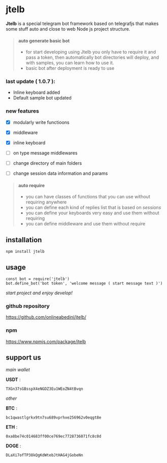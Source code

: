 # jtelb

**Jtelb**  is a special telegram bot framework based on telegrafjs that makes some stuff auto and close to web Node js project structure.

> #### auto generate basic bot
> - for start developing using Jtelb you only have to require it and pass a token, then automatically bot directories will deploy, and with samples, you can learn how to use it.
> - basic bot after deployment is ready to use


### last update ( 1.0.7 ): 
 - Inline keyboard added
 - Default sample bot updated

### new features
- [x] modularly write functioons
- [x] middleware
- [x] inline keyboard
- [ ] on type message middlewares
- [ ] change directory of main folders
- [ ] change session data information and params


> #### auto require
> - you can have classes of functions that you can use without requiring anywhere
> - you can define each kind of replies list that is based on *sessions*
> - you can define your keyboards very easy and use them without requiring
> - you can define middleware and use them without require

## installation
```
npm install jtelb
```


## usage
```
const bot = require('jtelb')
bot.define_bot('bot token', 'welcome message ( start message text )')
```

*start project and enjoy develop!*


### github repository
https://github.com/onlineabedini/jtelb/

### npm
https://www.npmjs.com/package/jtelb


## support us
*main wallet*

**USDT** : 
```
TXGn37sGBsspX4eNGDZ3Eu1WEoZN4tBvqn
```

*other*

**BTC** : 
```
bc1qwastlgrkx9tn7su689vprhxe256962v0eqgt8e
```

**ETH** : 
```
0xa8be74c014683ff00ce769ec7728736071fc8c0d
```

**DOGE** : 
```
DLaXi7ofTP38kQgKdWtebJtHAG4jGobeNn
```

